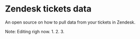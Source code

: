 # Zendesk tickets data
An open source on how to pull data from your tickets in Zendesk.

Note: Editing righ now.
1.
2.
3.
